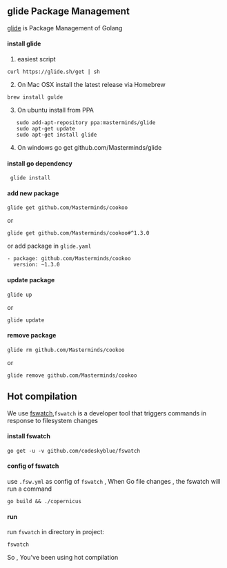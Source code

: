 

## glide Package Management 
[glide](https://github.com/Masterminds/glide) is Package Management of Golang

#### install glide
 1. easiest script
 ```
 curl https://glide.sh/get | sh
 ```
 2. On Mac OSX install the latest release via Homebrew
 ```
 brew install gulde
 ```
 3. On ubuntu install from PPA
 ```
    sudo add-apt-repository ppa:masterminds/glide 
    sudo apt-get update
    sudo apt-get install glide
   ```
 4. On windows
    go get github.com/Masterminds/glide

#### install go dependency
```
 glide install
```
#### add new package
```
glide get github.com/Masterminds/cookoo 
```
or 
```
glide get github.com/Masterminds/cookoo#^1.3.0
```
or add package in `glide.yaml`
```
- package: github.com/Masterminds/cookoo
  version: ~1.3.0
```
#### update package 
```
glide up
```
or 
```
glide update
```
#### remove package
```
glide rm github.com/Masterminds/cookoo
```
or 
```
glide remove github.com/Masterminds/cookoo
```
## Hot compilation
We use [fswatch](https://github.com/codeskyblue/fswatch),`fswatch` is a developer tool that triggers commands in response to filesystem changes
#### install fswatch
```
go get -u -v github.com/codeskyblue/fswatch
```
#### config of fswatch
use `.fsw.yml` as config of `fswatch` , When Go file changes , the fswatch will run a command
```
go build && ./copernicus
```
#### run 
run `fswatch` in directory in project:
```
fswatch
```
So , You've been using hot compilation

